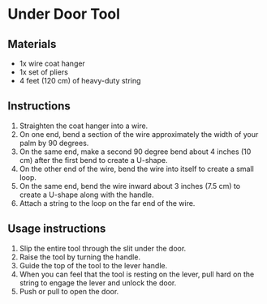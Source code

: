 # Under Door Tool

## Materials

- 1x wire coat hanger
- 1x set of pliers
- 4 feet (120 cm) of heavy-duty string

## Instructions

1. Straighten the coat hanger into a wire.
2. On one end, bend a section of the wire approximately the width of your palm by 90 degrees.
3. On the same end, make a second 90 degree bend about 4 inches (10 cm) after the first bend to create a U-shape.
4. On the other end of the wire, bend the wire into itself to create a small loop.
5. On the same end, bend the wire inward about 3 inches (7.5 cm) to create a U-shape along with the handle.
6. Attach a string to the loop on the far end of the wire.

## Usage instructions

1. Slip the entire tool through the slit under the door.
2. Raise the tool by turning the handle.
3. Guide the top of the tool to the lever handle.
4. When you can feel that the tool is resting on the lever, pull hard on the string to engage the lever and unlock the door.
5. Push or pull to open the door.